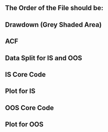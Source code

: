 ## The Order of the File should be:
## Drawdown (Grey Shaded Area)
## ACF
## Data Split for IS and OOS
## IS Core Code
## Plot for IS
## OOS Core Code
## Plot for OOS
